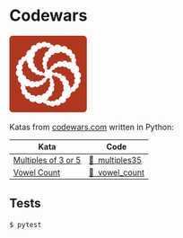 # Codewars

![Codewars](codewars.svg)

Katas from [codewars.com](https://codewars.com) written in Python:

| Kata                                                                          | Code                                 |
| ----------------------------------------------------------------------------- | ------------------------------------ |
| [Multiples of 3 or 5](https://www.codewars.com/kata/514b92a657cdc65150000006) | [📂 &nbsp;multiples35](multiples35/) |
| [Vowel Count](https://www.codewars.com/kata/54ff3102c1bad923760001f3)         | [📂 &nbsp;vowel_count](vowel_count/) |

## Tests

```console
$ pytest
```
